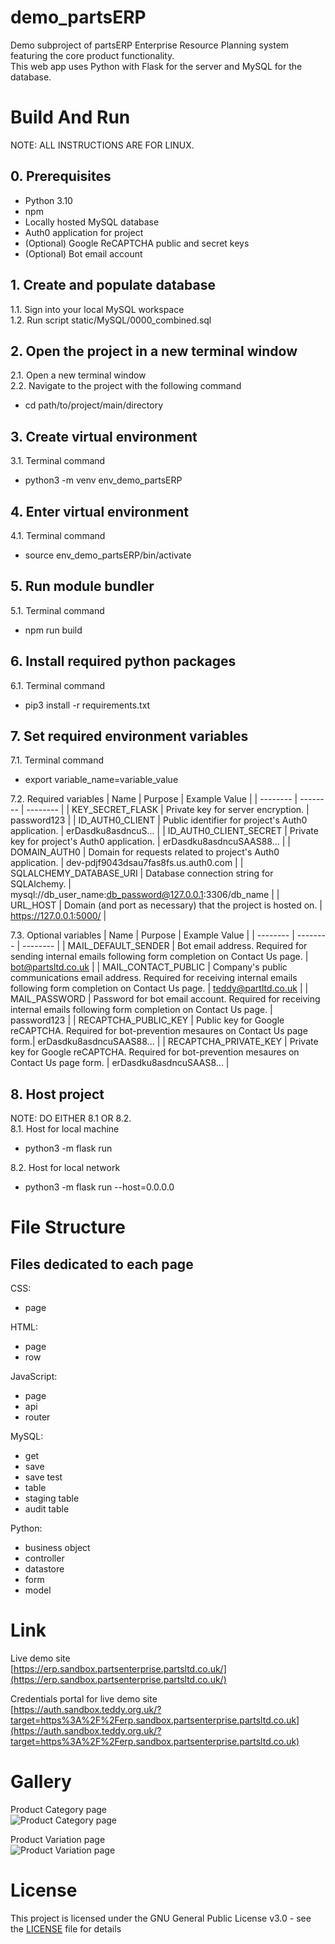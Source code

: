 # demo_partsERP
Demo subproject of partsERP Enterprise Resource Planning system featuring the core product functionality.  
This web app uses Python with Flask for the server and MySQL for the database.

# Build And Run
NOTE: ALL INSTRUCTIONS ARE FOR LINUX.  
## 0. Prerequisites
- Python 3.10
- npm
- Locally hosted MySQL database
- Auth0 application for project
- (Optional) Google ReCAPTCHA public and secret keys
- (Optional) Bot email account

## 1. Create and populate database
1.1. Sign into your local MySQL workspace  
1.2. Run script static/MySQL/0000_combined.sql  

## 2. Open the project in a new terminal window
2.1. Open a new terminal window  
2.2. Navigate to the project with the following command  
- cd path/to/project/main/directory  

## 3. Create virtual environment
3.1. Terminal command  
- python3 -m venv env_demo_partsERP  

## 4. Enter virtual environment
4.1. Terminal command  
- source env_demo_partsERP/bin/activate  

## 5. Run module bundler
5.1. Terminal command  
- npm run build  

## 6. Install required python packages
6.1. Terminal command  
- pip3 install -r requirements.txt  

## 7. Set required environment variables
7.1. Terminal command  
- export variable_name=variable_value  

7.2. Required variables
| Name | Purpose | Example Value |
| -------- | -------- | -------- |
| KEY_SECRET_FLASK | Private key for server encryption. | password123 |
| ID_AUTH0_CLIENT | Public identifier for project's Auth0 application. | erDasdku8asdncuS... |
| ID_AUTH0_CLIENT_SECRET | Private key for project's Auth0 application. | erDasdku8asdncuSAAS88... |
| DOMAIN_AUTH0 | Domain for requests related to project's Auth0 application. | dev-pdjf9043dsau7fas8fs.us.auth0.com |
| SQLALCHEMY_DATABASE_URI | Database connection string for SQLAlchemy. | mysql://db_user_name:db_password@127.0.0.1:3306/db_name |
| URL_HOST | Domain (and port as necessary) that the project is hosted on. | https://127.0.0.1:5000/ |

7.3. Optional variables
| Name | Purpose | Example Value |
| -------- | -------- | -------- |
| MAIL_DEFAULT_SENDER | Bot email address. Required for sending internal emails following form completion on Contact Us page. | bot@partsltd.co.uk |
| MAIL_CONTACT_PUBLIC | Company's public communications email address. Required for receiving internal emails following form completion on Contact Us page. | teddy@partltd.co.uk |
| MAIL_PASSWORD | Password for bot email account. Required for receiving internal emails following form completion on Contact Us page. | password123 |
| RECAPTCHA_PUBLIC_KEY | Public key for Google reCAPTCHA. Required for bot-prevention mesaures on Contact Us page form.| erDasdku8asdncuSAAS88... |
| RECAPTCHA_PRIVATE_KEY | Private key for Google reCAPTCHA. Required for bot-prevention mesaures on Contact Us page form. | erDasdku8asdncuSAAS8... |

## 8. Host project
NOTE: DO EITHER 8.1 OR 8.2.  
8.1. Host for local machine  
- python3 -m flask run

8.2. Host for local network  
- python3 -m flask run --host=0.0.0.0


# File Structure
## Files dedicated to each page
CSS:  
- page  

HTML:  
- page  
- row  

JavaScript:  
- page  
- api  
- router  

MySQL:  
- get  
- save  
- save test  
- table  
- staging table  
- audit table  

Python:  
- business object  
- controller  
- datastore  
- form  
- model  


# Link
Live demo site  
[https://erp.sandbox.partsenterprise.partsltd.co.uk/](https://erp.sandbox.partsenterprise.partsltd.co.uk/)  
  
Credentials portal for live demo site  
[https://auth.sandbox.teddy.org.uk/?target=https%3A%2F%2Ferp.sandbox.partsenterprise.partsltd.co.uk](https://auth.sandbox.teddy.org.uk/?target=https%3A%2F%2Ferp.sandbox.partsenterprise.partsltd.co.uk)  


# Gallery
Product Category page  
![Product Category page](static/docs/page-product_category.png)
  
Product Variation page  
![Product Variation page](static/docs/page-product_variation.png)


# License
This project is licensed under the GNU General Public License v3.0 - see the [LICENSE](LICENSE) file for details